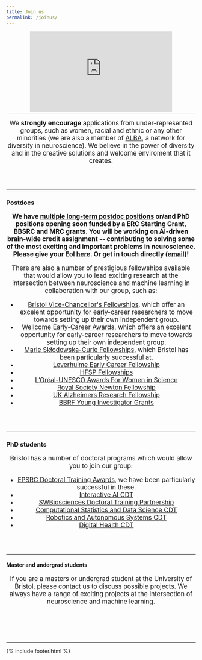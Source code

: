 ```yaml
---
title: Join us
permalink: /joinus/
---
```


<center>
	<style>.embed-container { position: relative; margin-bottom: -50px; padding-bottom: 50%; height: 0; overflow: hidden; max-width: 75%; max-height: 85%;} .embed-container iframe, .embed-container object, .embed-container embed { position: absolute; top: 0; left: 0; width: 100%; height: 85%; }</style><div class='embed-container'><iframe src='https://www.youtube.com/embed/GZo87YoJB04' frameborder='0' allowfullscreen></iframe></div>
</center>

<hr>

<header class="masthead text-justify" style="font-size:120%">
<p>We <b> strongly encourage</b> applications from under-represented groups, such as women, racial and ethnic or any other minorities (we are also a member of <a href="https://www.alba.network" target="_blank">ALBA</a>, a network for diversity in neuroscience). We believe in the power of diversity and in the creative solutions and welcome enviroment that it creates. </p>
</header>

<hr>

### Postdocs

<header class="masthead text-justify" style="font-size:120%">

<p><b> We have <u>multiple long-term postdoc positions</u> or/and PhD positions opening soon funded by a ERC Starting Grant, BBSRC and MRC grants. You will be working on AI-driven brain-wide credit assignment -- contributing to solving some of the most exciting and important problems in neuroscience. Please give your EoI <a href="https://t.co/pwePzXdOSb">here</a>. Or get in touch directly (<a href="mailto:PIfirstname.costa@bristol.ac.uk">email</a>)!</b></p>

<p>There are also a number of prestigious fellowships available that would allow you to lead exciting research at the intersection between neuroscience and machine learning in collaboration with our group, such as:</p>

<ul>
  <li><a href="https://www.bristol.ac.uk/vc-fellows/" target="_blank">Bristol Vice-Chancellor's Fellowships</a>, which offer an excelent opportunity for early-career researchers to move towards setting up their own independent group.</li>
  <li><a href="https://wellcome.org/grant-funding/schemes/early-career-awards" target="_blank">Wellcome Early-Career Awards</a>, which offers an excelent opportunity for early-career researchers to move towards setting up their own independent group.</li> 
  <li><a href="https://www.bristol.ac.uk/red/international/mariecurie/mariecuriefellows/" target="_blank">Marie Skłodowska-Curie Fellowships</a>, which Bristol has been particularly successful at.</li>
  <li><a href="https://www.leverhulme.ac.uk/early-career-fellowships" target="_blank">Leverhulme Early Career Fellowship</a></li> 
  <li><a href="https://www.hfsp.org/funding/hfsp-funding/postdoctoral-fellowships" target="_blank">HFSP Fellowships</a></li> 
  <li><a href="https://en.unesco.org/science-sustainable-future/women-in-science" target="_blank">L’Oréal-UNESCO Awards For Women in Science</a></li> 
  <li><a href="https://royalsociety.org/grants-schemes-awards/grants/newton-international/" target="_blank">Royal Society Newton Fellowship</a></li> 
  <li><a href="https://www.alzheimersresearchuk.org/grants/research-fellowship/" target="_blank">UK Alzheimers Research Fellowship</a></li> 
  <li><a href="https://www.bbrfoundation.org/grants-prizes/bbrf-young-investigator-grants" target="_blank">BBRF Young Investigator Grants</a></li> 
  
</ul></header>



<hr>

### PhD students

<header class="masthead text-justify" style="font-size:120%">
<p>Bristol has a number of doctoral programs which would allow you to join our group:</p>

<ul>
  <li><a href="https://www.bristol.ac.uk/engineering/postgraduate/funding/sceem-studentships/" target="_blank">EPSRC Doctoral Training Awards</a>, we have been particularly successful in these.</li>
  <li><a href="http://www.bristol.ac.uk/cdt/interactive-ai/" target="_blank">Interactive AI CDT</a></li>
  <li><a href="https://www.swbio.ac.uk/" target="_blank">SWBiosciences Doctoral Training Partnership</a></li>
  <li><a href="http://www.bristol.ac.uk/cdt/compass/" target="_blank">Computational Statistics and Data Science CDT</a></li>
  <li><a href="https://www.farscope.bris.ac.uk" target="_blank">Robotics and Autonomous Systems CDT</a></li>
  <li><a href="https://www.bristol.ac.uk/cdt/digital-health/" target="_blank">Digital Health CDT</a></li>
</ul></header>


<hr>

#### Master and undergrad students

<header class="masthead text-justify" style="font-size:120%">
If you are a masters or undergrad student at the University of Bristol, please contact us to discuss possible projects. We always have a range of exciting projects at the intersection of neuroscience and machine learning.</header>
<br>


<hr>
{% include footer.html %}
